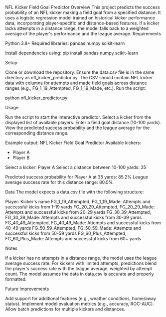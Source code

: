 NFL Kicker Field Goal Predictor
Overview
This project predicts the success probability of an NFL kicker making a field goal from a specified distance. It uses a logistic regression model trained on historical kicker performance data, incorporating player-specific and distance-based features. If a kicker lacks attempts in a distance range, the model falls back to a weighted average of the player's performance and the league average.
Requirements

Python 3.8+
Required libraries:
pandas
numpy
scikit-learn



Install dependencies using:
pip install pandas numpy scikit-learn

Setup

Clone or download the repository.
Ensure the data.csv file is in the same directory as nfl_kicker_predictor.py. The CSV should contain NFL kicker data with columns for attempts and made field goals across distance ranges (e.g., FG_1_19_Attempted, FG_1_19_Made, etc.).
Run the script:

python nfl_kicker_predictor.py

Usage

Run the script to start the interactive predictor.
Select a kicker from the displayed list of available players.
Enter a field goal distance (10-100 yards).
View the predicted success probability and the league average for the corresponding distance range.

Example output:
NFL Kicker Field Goal Predictor
Available kickers:
- Player A
- Player B

Select a kicker: Player A
Select a distance between 10-100 yards: 35

Predicted success probability for Player A at 35 yards: 85.2%
League average success rate for this distance range: 80.0%

Data
The model expects a data.csv file with the following structure:

Player: Kicker's name
FG_1_19_Attempted, FG_1_19_Made: Attempts and successful kicks from 1-19 yards
FG_20_29_Attempted, FG_20_29_Made: Attempts and successful kicks from 20-29 yards
FG_30_39_Attempted, FG_30_39_Made: Attempts and successful kicks from 30-39 yards
FG_40_49_Attempted, FG_40_49_Made: Attempts and successful kicks from 40-49 yards
FG_50_59_Attempted, FG_50_59_Made: Attempts and successful kicks from 50-59 yards
FG_60_Plus_Attempted, FG_60_Plus_Made: Attempts and successful kicks from 60+ yards

Notes

If a kicker has no attempts in a distance range, the model uses the league average success rate.
For kickers with limited attempts, predictions blend the player's success rate with the league average, weighted by attempt count.
The model assumes the data in data.csv is accurate and properly formatted.

Future Improvements

Add support for additional features (e.g., weather conditions, home/away status).
Implement model evaluation metrics (e.g., accuracy, ROC-AUC).
Allow batch predictions for multiple kickers and distances.

